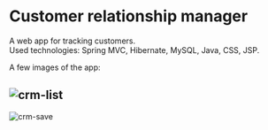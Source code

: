 # Customer relationship manager
A web app for tracking customers.  
Used technologies: Spring MVC, Hibernate, MySQL, Java, CSS, JSP.

A few images of the app:  

![crm-list](https://user-images.githubusercontent.com/15927053/105243452-65a8f080-5b6f-11eb-94f1-d1855daddf91.PNG)
-----------------------------------------------------------------------------------------------------------------------------------------------------------------------------------------
![crm-save](https://user-images.githubusercontent.com/15927053/105243776-d05a2c00-5b6f-11eb-9818-f743fcf76765.PNG)
